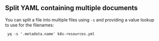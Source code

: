 ## Split YAML containing multiple documents

You can split a file into multiple files using `-s` and providing a value lookup to use for the filenames:

     yq -s '.metadata.name' k8s-resources.yml
